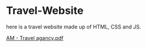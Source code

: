 # Travel-Website
here is a travel website made up of HTML, CSS and JS.

[AM - Travel agancy.pdf](https://github.com/MrunaliMadarkar/Travel-Website/files/10368616/AM.-.Travel.agancy.pdf)
